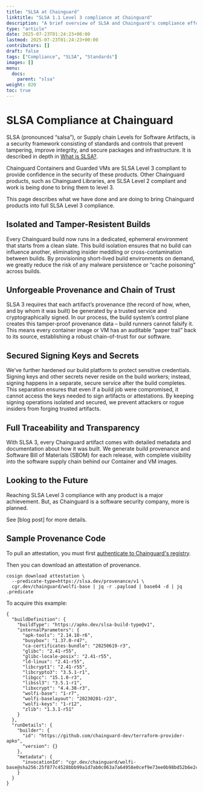 ```yaml
---
title: "SLSA at Chainguard"
linktitle: "SLSA 1.1 Level 3 compliance at Chainguard"
description: "A brief overview of SLSA and Chainguard's compliance efforts."
type: "article"
date: 2025-07-23T01:24:23+00:00
lastmod: 2025-07-23T01:24:23+00:00
contributors: []
draft: false
tags: ["Compliance", "SLSA", "Standards"]
images: []
menu:
  docs:
    parent: "slsa"
weight: 020
toc: true
---
```


# SLSA Compliance at Chainguard

SLSA (pronounced “salsa”), or Supply chain Levels for Software Artifacts, is a security framework consisting of standards and controls that prevent tampering, improve integrity, and secure packages and infrastructure. It is described in depth in [What is SLSA?](/open-source/slsa/what-is-slsa/).

Chainguard Containers and Guarded VMs are SLSA Level 3 compliant to provide confidence in the security of these products. Other Chainguard products, such as Chainguard Libraries, are SLSA Level 2 compliant and work is being done to bring them to level 3.

This page describes what we have done and are doing to bring Chainguard products into full SLSA Level 3 compliance.


## Isolated and Tamper-Resistent Builds

Every Chainguard build now runs in a dedicated, ephemeral environment that starts from a clean slate. This build isolation ensures that no build can influence another, eliminating insider meddling or cross-contamination between builds. By provisioning short-lived build environments on demand, we greatly reduce the risk of any malware persistence or “cache poisoning” across builds.


## Unforgeable Provenance and Chain of Trust

SLSA 3 requires that each artifact’s provenance (the record of how, when, and by whom it was built) be generated by a trusted service and cryptographically signed. In our process, the build system’s control plane creates this tamper-proof provenance data – build runners cannot falsify it. This means every container image or VM has an auditable “paper trail” back to its source, establishing a robust chain-of-trust for our software.


## Secured Signing Keys and Secrets

We’ve further hardened our build platform to protect sensitive credentials. Signing keys and other secrets never reside on the build workers; instead, signing happens in a separate, secure service after the build completes. This separation ensures that even if a build job were compromised, it cannot access the keys needed to sign artifacts or attestations. By keeping signing operations isolated and secured, we prevent attackers or rogue insiders from forging trusted artifacts.


## Full Traceability and Transparency

With SLSA 3, every Chainguard artifact comes with detailed metadata and documentation about how it was built. We generate build provenance and Software Bill of Materials (SBOM) for each release, with complete visibility into the software supply chain behind our Container and VM images.


## Looking to the Future

Reaching SLSA Level 3 compliance with any product is a major achievement. But, as Chainguard is a software security company, more is planned.

See [blog post] for more details.


## Sample Provenance Code

To pull an attestation, you must first [authenticate to Chainguard's registry](https://edu.chainguard.dev/chainguard/chainguard-images/chainguard-registry/authenticating/).

Then you can download an attestation of provenance.

```
cosign download attestation \
  --predicate-type=https://slsa.dev/provenance/v1 \
  cgr.dev/chainguard/wolfi-base | jq -r .payload | base64 -d | jq .predicate
```

To acquire this example:

```
{
  "buildDefinition": {
    "buildType": "https://apko.dev/slsa-build-type@v1",
    "internalParameters": {
      "apk-tools": "2.14.10-r6",
      "busybox": "1.37.0-r47",
      "ca-certificates-bundle": "20250619-r3",
      "glibc": "2.41-r55",
      "glibc-locale-posix": "2.41-r55",
      "ld-linux": "2.41-r55",
      "libcrypt1": "2.41-r55",
      "libcrypto3": "3.5.1-r1",
      "libgcc": "15.1.0-r3",
      "libssl3": "3.5.1-r1",
      "libxcrypt": "4.4.38-r3",
      "wolfi-base": "1-r7",
      "wolfi-baselayout": "20230201-r23",
      "wolfi-keys": "1-r12",
      "zlib": "1.3.1-r51"
    }
  },
  "runDetails": {
    "builder": {
      "id": "https://github.com/chainguard-dev/terraform-provider-apko",
      "version": {}
    },
    "metadata": {
      "invocationId": "cgr.dev/chainguard/wolfi-base@sha256:25f877c4528bbb99a1d7ab0c063a7a64958e0cef9e73ee0b98bd52b6e2c83538"
    }
  }
}
```